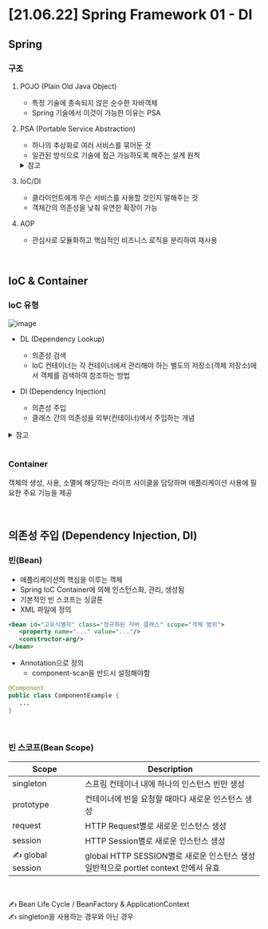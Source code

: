 # [21.06.22] Spring Framework 01 - DI

## Spring

### 구조

1. POJO (Plain Old Java Object)

   - 특정 기술에 종속되지 않은 순수한 자바객체
   - Spring 기술에서 이것이 가능한 이유는 PSA

2. PSA (Portable Service Abstraction)

   - 하나의 추상화로 여러 서비스를 묶어둔 것
   - 일관된 방식으로 기술에 접근 가능하도록 해주는 설계 원칙
   <details>
       <summary>참고</summary>
       https://sabarada.tistory.com/127
   </details>

3. IoC/DI

   - 클라이언트에게 무슨 서비스를 사용할 것인지 말해주는 것
   - 객체간의 의존성을 낮춰 유연한 확장이 가능

4. AOP
   - 관심사로 모듈화하고 핵심적인 비즈니스 로직을 분리하여 재사용

<br>

## IoC & Container

### IoC 유형

![image](https://user-images.githubusercontent.com/36289638/122868195-99c64e80-d365-11eb-898e-de74dfe71fa6.png)

- DL (Dependency Lookup)

  - 의존성 검색
  - IoC 컨테이너는 각 컨테이너에서 관리해야 하는 별도의 저장소(객체 저장소)에서 객체를 검색하여 참조하는 방법

- DI (Dependency Injection)
  - 의존성 주입
  - 클래스 간의 의존성을 외부(컨테이너)에서 주입하는 개념

<details>
    <summary>참고</summary>        
    https://happy-playboy.tistory.com/entry/%EB%B0%B1%EC%88%98%EC%9D%98-%EC%8A%A4%ED%94%84%EB%A7%81-IoC%EC%99%80-DI%EC%97%90-%EB%8C%80%ED%95%B4%EC%84%9C
</details>

<br>

### Container

객체의 생성, 사용, 소멸에 해당하는 라이프 사이클을 담당하며 애플리케이션 사용에 필요한 주요 기능을 제공

<br>

## 의존성 주입 (Dependency Injection, DI)

### 빈(Bean)

- 애플리케이션의 핵심을 이루는 객체
- Spring IoC Container에 의해 인스턴스화, 관리, 생성됨
- 기본적인 빈 스코프는 싱글톤
- XML 파일에 정의

```xml
<bean id="고유식별자" class="정규화된 자바 클래스" scope="객체 범위">
   <property name="..." value="..."/>
   <constructor-arg/>
</bean>
```

- Annotation으로 정의
  - component-scan을 반드시 설정해야함

```java
@Component
public class ComponentExample {
   ...
}
```

<br>

### 빈 스코프(Bean Scope)

| Scope             | Description                                                                              |
| ----------------- | ---------------------------------------------------------------------------------------- |
| singleton         | 스프링 컨테이너 내에 하나의 인스턴스 빈만 생성                                           |
| prototype         | 컨테이너에 빈을 요청할 때마다 새로운 인스턴스 생성                                       |
| request           | HTTP Request별로 새로운 인스턴스 생성                                                    |
| session           | HTTP Session별로 새로운 인스턴스 생성                                                    |
| ✍ global session | global HTTP SESSION별로 새로운 인스턴스 생성 <br> 일반적으로 portlet context 안에서 유효 |

<br>

✍ Bean Life Cycle / BeanFactory & ApplicationContext  
✍ singleton을 사용하는 경우와 아닌 경우
